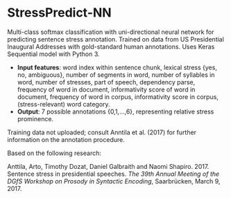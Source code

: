 # StressPredict-NN
Multi-class softmax classification with uni-directional neural network for predicting sentence stress annotation. Trained on data from US Presidential Inaugural Addresses with gold-standard human annotations. Uses Keras Sequential model with Python 3.

* **Input features**: word index within sentence chunk, lexical stress {yes, no, ambiguous}, number of segments in word, number of syllables in word, number of stresses, part of speech, dependency parse, frequency of word in document, informativity score of word in document, frequency of word in corpus, informativity score in corpus, (stress-relevant) word category.
* **Output**: 7 possible annotations {0,1,...,6}, representing relative stress prominence.

Training data not uploaded; consult Anntila et al. (2017) for further information on the annotation procedure.

Based on the following research:

Anttila, Arto, Timothy Dozat, Daniel Galbraith and Naomi Shapiro. 2017. Sentence stress in presidential speeches. *The 39th Annual Meeting of the DGfS Workshop on Prosody in Syntactic Encoding*, Saarbrücken, March 9, 2017.
